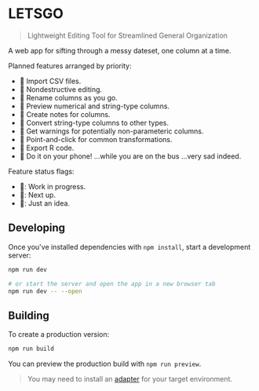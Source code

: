 # LETSGO

> Lightweight Editing Tool for Streamlined General Organization

A web app for sifting through a messy dateset, one column at a time.

Planned features arranged by priority:

-   🚧 Import CSV files.
-   🚧 Nondestructive editing.
-   🚧 Rename columns as you go.
-   💪 Preview numerical and string-type columns.
-   💪 Create notes for columns.
-   💪 Convert string-type columns to other types.
-   💭 Get warnings for potentially non-parameteric columns.
-   💭 Point-and-click for common transformations.
-   💭 Export R code.
-   💭 Do it on your phone! ...while you are on the bus ...very sad indeed.

Feature status flags:

-   🚧: Work in progress.
-   💪: Next up.
-   💭: Just an idea.

## Developing

Once you've installed dependencies with `npm install`, start a development server:

```bash
npm run dev

# or start the server and open the app in a new browser tab
npm run dev -- --open
```

## Building

To create a production version:

```bash
npm run build
```

You can preview the production build with `npm run preview`.

> You may need to install an [adapter](https://kit.svelte.dev/docs/adapters) for your target environment.
